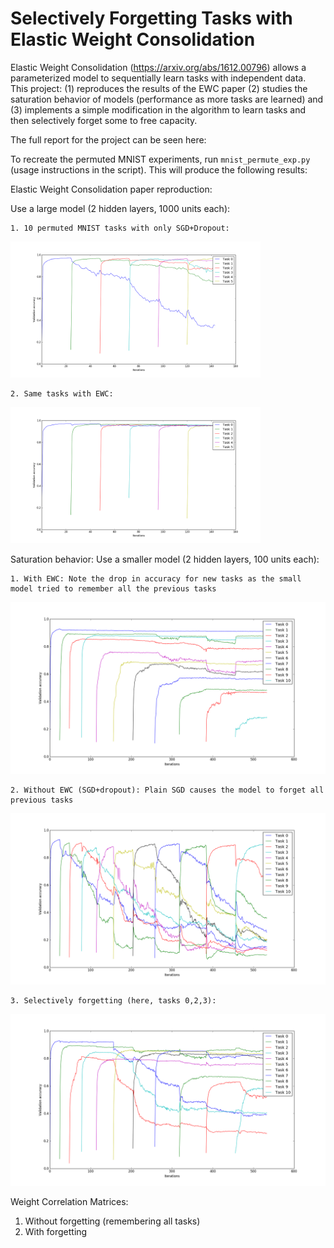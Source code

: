 # Selectively Forgetting Tasks with Elastic Weight Consolidation

Elastic Weight Consolidation (https://arxiv.org/abs/1612.00796) allows a parameterized model to sequentially learn tasks with independent data. This project: (1) reproduces the results of the EWC paper (2) studies the saturation behavior of models (performance as more tasks are learned) and (3) implements a simple modification in the algorithm to learn tasks and then selectively forget some to free capacity.

The full report for the project can be seen here: <link to report>

To recreate the permuted MNIST experiments, run `mnist_permute_exp.py` (usage instructions in the script). This will produce the following results:

Elastic Weight Consolidation paper reproduction:

Use a large model (2 hidden layers, 1000 units each):

    1. 10 permuted MNIST tasks with only SGD+Dropout:
   <img src="res/fc_mnist_sgd_dropout_smooth.png" width="400">

    2. Same tasks with EWC:
   <img src="res/fc_mnist_ewc_smooth.png" width="400">

Saturation behavior: Use a smaller model (2 hidden layers, 100 units each):

    1. With EWC: Note the drop in accuracy for new tasks as the small model tried to remember all the previous tasks
![Alt text](res/sat_mnist_ewc_smooth.png?raw=30x30)

    2. Without EWC (SGD+dropout): Plain SGD causes the model to forget all previous tasks
![Alt text](res/sat_sgd_dropout_smooth.png?=30x30)

    3. Selectively forgetting (here, tasks 0,2,3):
![Alt text](res/sel_forget_023_smooth.png?=30x30)

Weight Correlation Matrices:
1. Without forgetting (remembering all tasks)
2. With forgetting

